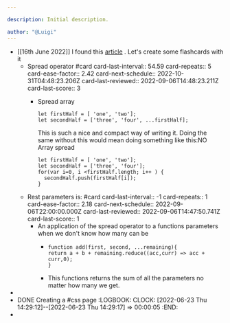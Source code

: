 ```yaml
---

description: Initial description.

author: "@Luigi"
---
```


- [[16th June 2022]] I found this [article](https://dev.to/azure/modern-javascript-10-things-you-should-be-using-starting-today-1adm) . Let's create some flashcards with it
	- Spread operator #card
	  card-last-interval:: 54.59
	  card-repeats:: 5
	  card-ease-factor:: 2.42
	  card-next-schedule:: 2022-10-31T04:48:23.206Z
	  card-last-reviewed:: 2022-09-06T14:48:23.211Z
	  card-last-score:: 3
		- Spread array
		  ```
		  let firstHalf = [ 'one', 'two'];
		  let secondHalf = ['three', 'four', ...firstHalf];
		  ```
		  
		  This is such a nice and compact way of writing it. Doing the same without this would mean doing something like this:NO Array spread
		  ```
		  let firstHalf = [ 'one', 'two'];
		  let secondHalf = ['three', 'four'];
		  for(var i=0, i <firstHalf.length; i++ ) {
		  	secondHalf.push(firstHalf[i]);
		  }
		  ```
	- Rest parameters is: #card
	  card-last-interval:: -1
	  card-repeats:: 1
	  card-ease-factor:: 2.18
	  card-next-schedule:: 2022-09-06T22:00:00.000Z
	  card-last-reviewed:: 2022-09-06T14:47:50.741Z
	  card-last-score:: 1
		- An application of the spread operator to a functions parameters when we don't know how many can be
			- ```
			  function add(first, second, ...remaining){
			  return a + b + remaining.reduce((acc,curr) => acc + curr,0);
			  }
			  ```
			- This functions returns the sum of all the parameters no matter how many we get.
-
- DONE Creating a #css page 
  :LOGBOOK:
  CLOCK: [2022-06-23 Thu 14:29:12]--[2022-06-23 Thu 14:29:17] =>  00:00:05
  :END:
-